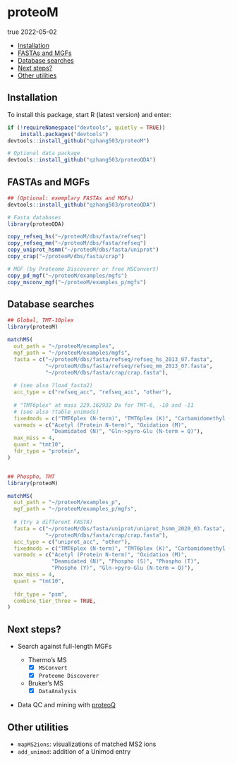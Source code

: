 proteoM
================
true
2022-05-02

-   [Installation](#installation)
-   [FASTAs and MGFs](#fastas-and-mgfs)
-   [Database searches](#database-searches)
-   [Next steps?](#next-steps)
-   [Other utilities](#other-utilities)

## Installation

To install this package, start R (latest version) and enter:

``` r
if (!requireNamespace("devtools", quietly = TRUE))
    install.packages("devtools")
devtools::install_github("qzhang503/proteoM")

# Optional data package
devtools::install_github("qzhang503/proteoQDA")
```

## FASTAs and MGFs

``` r
## (Optional: exemplary FASTAs and MGFs)
devtools::install_github("qzhang503/proteoQDA")

# Fasta databases
library(proteoQDA)

copy_refseq_hs("~/proteoM/dbs/fasta/refseq")
copy_refseq_mm("~/proteoM/dbs/fasta/refseq")
copy_uniprot_hsmm("~/proteoM/dbs/fasta/uniprot")
copy_crap("~/proteoM/dbs/fasta/crap")

# MGF (by Proteome Discoverer or free MSConvert)
copy_pd_mgf("~/proteoM/examples/mgfs")
copy_msconv_mgf("~/proteoM/examples_p/mgfs")
```

## Database searches

``` r
## Global, TMT-10plex
library(proteoM)

matchMS(
  out_path = "~/proteoM/examples", 
  mgf_path = "~/proteoM/examples/mgfs",
  fasta = c("~/proteoM/dbs/fasta/refseq/refseq_hs_2013_07.fasta", 
            "~/proteoM/dbs/fasta/refseq/refseq_mm_2013_07.fasta", 
            "~/proteoM/dbs/fasta/crap/crap.fasta"), 
  
  # (see also ?load_fasta2)
  acc_type = c("refseq_acc", "refseq_acc", "other"), 
  
  # "TMT6plex" at mass 229.162932 Da for TMT-6, -10 and -11 
  # (see also ?table_unimods)
  fixedmods = c("TMT6plex (N-term)", "TMT6plex (K)", "Carbamidomethyl (C)"),
  varmods = c("Acetyl (Protein N-term)", "Oxidation (M)",
              "Deamidated (N)", "Gln->pyro-Glu (N-term = Q)"),
  max_miss = 4, 
  quant = "tmt10", 
  fdr_type = "protein", 
)


## Phospho, TMT
library(proteoM)

matchMS(
  out_path = "~/proteoM/examples_p", 
  mgf_path = "~/proteoM/examples_p/mgfs",
  
  # (try a different FASTA)
  fasta = c("~/proteoM/dbs/fasta/uniprot/uniprot_hsmm_2020_03.fasta", 
            "~/proteoM/dbs/fasta/crap/crap.fasta"), 
  acc_type = c("uniprot_acc", "other"), 
  fixedmods = c("TMT6plex (N-term)", "TMT6plex (K)", "Carbamidomethyl (C)"), 
  varmods = c("Acetyl (Protein N-term)", "Oxidation (M)", 
              "Deamidated (N)", "Phospho (S)", "Phospho (T)", 
              "Phospho (Y)", "Gln->pyro-Glu (N-term = Q)"), 
  max_miss = 4, 
  quant = "tmt10", 
  
  fdr_type = "psm",
  combine_tier_three = TRUE, 
)
```

## Next steps?

-   Search against full-length MGFs

    -   Thermo’s MS
        -   [x] `MSConvert`
        -   [x] `Proteome Discoverer`
    -   Bruker’s MS
        -   [x] `DataAnalysis`

-   Data QC and mining with
    [proteoQ](https://github.com/qzhang503/proteoQ/)

## Other utilities

-   `mapMS2ions`: visualizations of matched MS2 ions
-   `add_unimod`: addition of a Unimod entry
